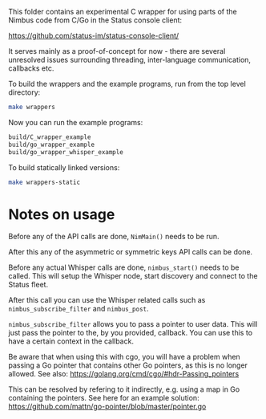 This folder contains an experimental C wrapper for using parts of the Nimbus
code from C/Go in the Status console client:

https://github.com/status-im/status-console-client/

It serves mainly as a proof-of-concept for now - there are several unresolved
issues surrounding threading, inter-language communication, callbacks etc.

To build the wrappers and the example programs, run from the top level directory:

```bash
make wrappers
```

Now you can run the example programs:

```bash
build/C_wrapper_example
build/go_wrapper_example
build/go_wrapper_whisper_example
```

To build statically linked versions:

```bash
make wrappers-static
```

# Notes on usage
Before any of the API calls are done, `NimMain()` needs to be run.

After this any of the asymmetric or symmetric keys API calls can be done.

Before any actual Whisper calls are done, `nimbus_start()` needs to be called.
This will setup the Whisper node, start discovery and connect to the Status
fleet.

After this call you can use the Whisper related calls such as
`nimbus_subscribe_filter` and `nimbus_post`.

`nimbus_subscribe_filter` allows you to pass a pointer to user data. This will
just pass the pointer to the, by you provided, callback. You can use this to
have a certain context in the callback.

Be aware that when using this with cgo, you will have a problem when passing a
Go pointer that contains other Go pointers, as this is no longer allowed.
See also: https://golang.org/cmd/cgo/#hdr-Passing_pointers

This can be resolved by refering to it indirectly, e.g. using a map in Go
containing the pointers. See here for an example solution:
https://github.com/mattn/go-pointer/blob/master/pointer.go
